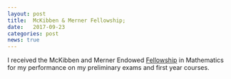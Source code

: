 ```yaml
---
layout: post
title:  McKibben & Merner Fellowship;
date:   2017-09-23
categories: post
news: true
---
```

I received the McKibben and Merner Endowed [Fellowship](https://math.washington.edu/student-awards) in Mathematics for my performance on my preliminary exams and first year courses.

